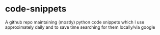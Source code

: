 # code-snippets
A github repo maintaining (mostly) python code snippets which I use approximately daily and to save time searching for them locally/via google
